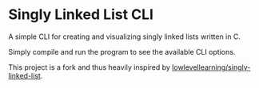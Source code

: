# Singly Linked List CLI

A simple CLI for creating and visualizing singly linked lists written in C.

Simply compile and run the program to see the available CLI options.

This project is a fork and thus heavily inspired by [lowlevellearning/singly-linked-list](https://github.com/lowlevellearning/singly-linked-list).
